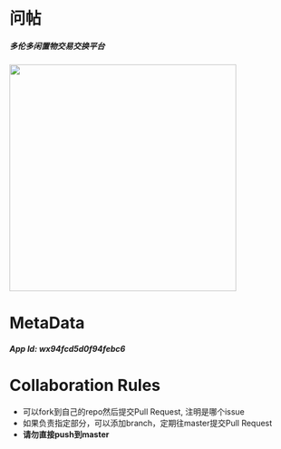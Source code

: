 # 问帖
##### 多伦多闲置物交易交换平台


<image width="400px;" src="./问帖.jpg"/>

# MetaData
##### App Id: wx94fcd5d0f94febc6

# Collaboration Rules
- 可以fork到自己的repo然后提交Pull Request, 注明是哪个issue
- 如果负责指定部分，可以添加branch，定期往master提交Pull Request
- **请勿直接push到master**
